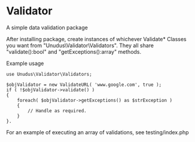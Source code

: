 # Validator
A simple data validation package

After installing package, create instances of whichever Validate* Classes you want from "Unudus\Validator\Validators". They all share "validate():bool" and "getExceptions():array" methods.

Example usage
```
use Unudus\Validator\Validators;

$objValidator = new ValidateURL( 'www.google.com', true );
if ( !$objValidator->validate() )
{
    foreach( $objValidator->getExceptions() as $strException )
    {
        // Handle as required.
    }
}.
```
For an example of executing an array of validations, see testing/index.php
